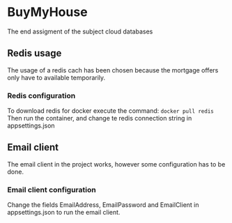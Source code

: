 # BuyMyHouse
The end assigment of the subject cloud databases

## Redis usage
The usage of a redis cach has been chosen because the mortgage offers only have to available temporarily.

### Redis configuration
To download redis for docker execute the command: `docker pull redis`
Then run the container, and change te redis connection string in appsettings.json

## Email client
The email client in the project works, however some configuration has to be done.

### Email client configuration
Change the fields EmailAddress, EmailPassword and EmailClient in appsettings.json to run the email client.
